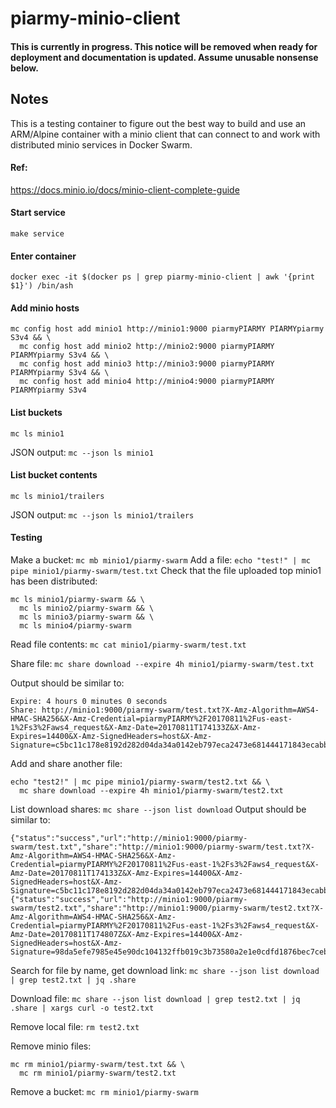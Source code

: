 # piarmy-minio-client

#### This is currently in progress. This notice will be removed when ready for deployment and documentation is updated. Assume unusable nonsense below.

## Notes

This is a testing container to figure out the best way to build and use an ARM/Alpine container with a minio client that can connect to and work with distributed minio services in Docker Swarm.

#### Ref:

https://docs.minio.io/docs/minio-client-complete-guide

#### Start service
`make service`

#### Enter container

`docker exec -it $(docker ps | grep piarmy-minio-client | awk '{print $1}') /bin/ash`

#### Add minio hosts

```
mc config host add minio1 http://minio1:9000 piarmyPIARMY PIARMYpiarmy S3v4 && \
  mc config host add minio2 http://minio2:9000 piarmyPIARMY PIARMYpiarmy S3v4 && \
  mc config host add minio3 http://minio3:9000 piarmyPIARMY PIARMYpiarmy S3v4 && \
  mc config host add minio4 http://minio4:9000 piarmyPIARMY PIARMYpiarmy S3v4

```

#### List buckets

`mc ls minio1`

JSON output: `mc --json ls minio1`

#### List bucket contents

`mc ls minio1/trailers`

JSON output: `mc --json ls minio1/trailers`

#### Testing

Make a bucket: `mc mb minio1/piarmy-swarm`
Add a file: `echo "test!" | mc pipe minio1/piarmy-swarm/test.txt`
Check that the file uploaded top minio1 has been distributed:
```
mc ls minio1/piarmy-swarm && \
  mc ls minio2/piarmy-swarm && \
  mc ls minio3/piarmy-swarm && \
  mc ls minio4/piarmy-swarm
```

Read file contents: `mc cat minio1/piarmy-swarm/test.txt`

Share file: `mc share download --expire 4h minio1/piarmy-swarm/test.txt`

Output should be similar to:
```
Expire: 4 hours 0 minutes 0 seconds
Share: http://minio1:9000/piarmy-swarm/test.txt?X-Amz-Algorithm=AWS4-HMAC-SHA256&X-Amz-Credential=piarmyPIARMY%2F20170811%2Fus-east-1%2Fs3%2Faws4_request&X-Amz-Date=20170811T174133Z&X-Amz-Expires=14400&X-Amz-SignedHeaders=host&X-Amz-Signature=c5bc11c178e8192d282d04da34a0142eb797eca2473e681444171843ecabbde0
```

Add and share another file:
```
echo "test2!" | mc pipe minio1/piarmy-swarm/test2.txt && \
  mc share download --expire 4h minio1/piarmy-swarm/test2.txt

```

List download shares: `mc share --json list download`
Output should be similar to:
```
{"status":"success","url":"http://minio1:9000/piarmy-swarm/test.txt","share":"http://minio1:9000/piarmy-swarm/test.txt?X-Amz-Algorithm=AWS4-HMAC-SHA256&X-Amz-Credential=piarmyPIARMY%2F20170811%2Fus-east-1%2Fs3%2Faws4_request&X-Amz-Date=20170811T174133Z&X-Amz-Expires=14400&X-Amz-SignedHeaders=host&X-Amz-Signature=c5bc11c178e8192d282d04da34a0142eb797eca2473e681444171843ecabbde0","timeLeft":13986496078302}
{"status":"success","url":"http://minio1:9000/piarmy-swarm/test2.txt","share":"http://minio1:9000/piarmy-swarm/test2.txt?X-Amz-Algorithm=AWS4-HMAC-SHA256&X-Amz-Credential=piarmyPIARMY%2F20170811%2Fus-east-1%2Fs3%2Faws4_request&X-Amz-Date=20170811T174807Z&X-Amz-Expires=14400&X-Amz-SignedHeaders=host&X-Amz-Signature=98da5efe7985e45e90dc104132ffb019c3b73580a2e1e0cdfd1876bec7ceb7a0","timeLeft":14381315276732}
```

Search for file by name, get download link:
`mc share --json list download | grep test2.txt | jq .share`

Download file:
`mc share --json list download | grep test2.txt | jq .share | xargs curl -o test2.txt`

Remove local file: `rm test2.txt`



Remove minio files:

```
mc rm minio1/piarmy-swarm/test.txt && \
  mc rm minio1/piarmy-swarm/test2.txt
```

Remove a bucket: `mc rm minio1/piarmy-swarm`

